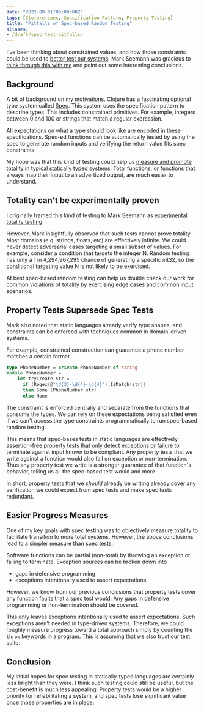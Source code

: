 ```yaml
---
date: "2022-08-01T00:00:00Z"
tags: [Clojure.spec, Specification Pattern, Property Testing]
title: "Pitfalls of Spec-based Random Testing"
aliases:
- /draft/spec-test-pitfalls/
---
```


I've been thinking about constrained values, and how those constraints could be used to [better test our systems](../../posts/2022/2022-06-03-Improved-completeness-automatic-random-testing.md). Mark Seemann was gracious to [think through this with me](https://blog.ploeh.dk/2015/05/07/functional-design-is-intrinsically-testable/#2c0403d1e69d43a496ee04c16bea282c) and point out some interesting conclusions.
<!--more-->

## Background

A bit of background on my motivations. Clojure has a fascinating optional type system called [Spec](https://clojure.org/guides/spec). This system uses the specification pattern to describe types. This includes constrained primitives. For example, integers between 0 and 100 or strings that match a regular expression. 

All expectations on what a type should look like are encoded in these specifications. Spec-ed functions can be automatically tested by using the spec to generate random inputs and verifying the return value fits spec constraints.

My hope was that this kind of testing could help us [measure and promote totality in typical statically typed systems](../../posts/2022/2022-06-03-Improved-completeness-automatic-random-testing.md). Total functions, or functions that always map their input to an advertized output, are much easier to understand.

## Totality can't be experimentally proven
I originally framed this kind of testing to Mark Seemann as [experimental totality testing](https://blog.ploeh.dk/2015/05/07/functional-design-is-intrinsically-testable/#2c0403d1e69d43a496ee04c16bea282c).

However, Mark insightfully observed that such tests cannot prove totality. Most domains (e.g. strings, floats, etc) are effectively infinite. We could never detect adversarial cases targeting a small subset of values. For example, consider a condition that targets the integer N. Random testing has only a 1 in 4,294,967,295 chance of generating a specific int32, so the conditional targeting value N is not likely to be exercised.

At best spec-based random testing can help us double check our work for common violations of totality by exercising edge cases and common input scenarios.

## Property Tests Supersede Spec Tests

Mark also noted that static languages already verify type shapes, and constraints can be enforced with techniques common in domain-driven systems. 

For example, constrained construction can guarantee a phone number matches a certain format
```fsharp
type PhoneNumber = private PhoneNumber of string
module PhoneNumber = 
    let tryCreate str =
      if (Regex(@"\d{3}-\d{4}-\d{4}").IsMatch(str))
      then Some (PhoneNumber str)
      else None 
```

The constraint is enforced centrally and separate from the functions that consume the types. We can rely on these expectations being satisfied even if we can't access the type constraints programmatically to run spec-based random testing.

This means that spec-bases tests in static languages are effectively assertion-free property tests that only detect exceptions or failure to terminate against input known to be compliant. Any property tests that we write against a function would also fail on exception or non-termination. Thus any property test we write is a stronger guarantee of that function's behavior, telling us all the spec-based test would and more.

In short, property tests that we *should* already be writing already cover any verification we could expect from spec tests and make spec tests redundant.
 

## Easier Progress Measures

One of my key goals with spec testing was to objectively measure totality to facilitate transition to more total systems. However, the above conclusions lead to a simpler measure than spec tests.

Software functions can be partial (non-total) by throwing an exception or failing to terminate. Exception sources can be broken down into
- gaps in defensive programming
- exceptions intentionally used to assert expectations

However, we know from our previous conclusions that property tests cover any function faults that a spec test would. Any gaps in defensive programming or non-termination should be covered.

This only leaves exceptions intentionally used to assert expectations. Such exceptions aren't needed in type-driven systems. Therefore, we could roughly measure progress toward a total approach simply by counting the `throw` keywords in a program. This is assuming that we also trust our test suite.


## Conclusion

My initial hopes for spec testing in statically-typed languages are certainly less bright than they were. I think such testing could still be useful, but the cost-benefit is much less appealing. Property tests would be a higher priority for rehabilitating a system, and spec tests lose significant value once those properties are in place.

